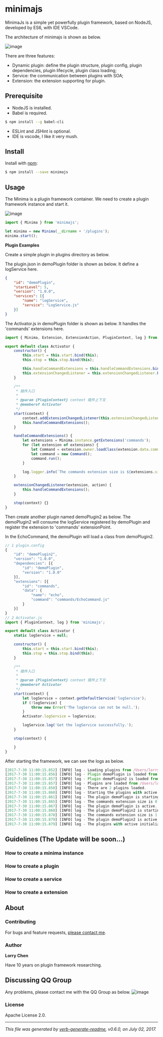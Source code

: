 

# minimajs

MinimaJs is a simple yet powerfully plugin framework, based on NodeJS, developed by ES6, with IDE VSCode.

The architecture of minimajs is shown as below.

![image](https://github.com/lorry2018/minimajs/blob/master/docs/imgs/arch.png)
 
There are three features:
+ Dynamic plugin: define the plugin structure, plugin config, plugin dependencies, plugin lifecycle, plugin class loading;
+ Service: the communication between plugins with SOA;
+ Extension: the extension supporting for plugin.

## Prerequisite
+ NodeJS is installed.
+ Babel is required.
```sh
$ npm install --g babel-cli
```
+ ESLint and JSHint is optional.
+ IDE is vscode, I like it very mush.

## Install

Install with [npm](https://www.npmjs.com/):

```sh
$ npm install --save minimajs
```

## Usage

The Minima is a plugin framework container. We need to create a plugin framework instance and start it.

![image](https://github.com/lorry2018/minimajs/blob/master/docs/imgs/index.png)

```js
import { Minima } from 'minimajs';

let minima = new Minima(__dirname + '/plugins');
minima.start();
```

**Plugin Examples**

Create a simple plugin in plugins directory as below.

The plugin.json in demoPlugin folder is shown as below. It define a logService here.
```json
{
    "id": "demoPlugin",
    "startLevel": 5,
    "version": "1.0.0",
    "services": [{
        "name": "logService",
        "service": "LogService.js"
    }]
}
```

The Activator.js in demoPlugin folder is shown as below. It handles the 'commands' extensions here.

```js
import { Minima, Extension, ExtensionAction, PluginContext, log } from 'minimajs';

export default class Activator {
    constructor() {
        this.start = this.start.bind(this);
        this.stop = this.stop.bind(this);

        this.handleCommandExtensions = this.handleCommandExtensions.bind(this);
        this.extensionChangedListener = this.extensionChangedListener.bind(this);
    }

    /**
     * 插件入口
     * 
     * @param {PluginContext} context 插件上下文
     * @memberof Activator
     */
    start(context) {
        context.addExtensionChangedListener(this.extensionChangedListener);
        this.handleCommandExtensions();
    }

    handleCommandExtensions() {
        let extensions = Minima.instance.getExtensions('commands');
        for (let extension of extensions) {
            let Command = extension.owner.loadClass(extension.data.command).default;
            let command = new Command();
            command.run();
        }

        log.logger.info(`The commands extension size is ${extensions.size}.`);
    }

    extensionChangedListener(extension, action) {
        this.handleCommandExtensions();
    }

    stop(context) {}
}
```

Then create another plugin named demoPlugin2 as below. The demoPlugin2 will consume the logService registered by demoPlugin and register the extension to 'commands' extensionPoint. 

In the EchoCommand, the demoPlugin will load a class from demoPlugin2.

```js
// 1 plugin.config
{
    "id": "demoPlugin2",
    "version": "1.0.0",
    "dependencies": [{
        "id": "demoPlugin",
        "version": "1.0.0"
    }],
    "extensions": [{
        "id": "commands",
        "data": {
            "name": "echo",
            "command": "commands/EchoCommand.js"
        }
    }]
}
// 2 Activator.js
import { PluginContext, log } from 'minimajs';

export default class Activator {
    static logService = null;

    constructor() {
        this.start = this.start.bind(this);
        this.stop = this.stop.bind(this);
    }

    /**
     * 插件入口
     * 
     * @param {PluginContext} context 插件上下文
     * @memberof Activator
     */
    start(context) {
        let logService = context.getDefaultService('logService');
        if (!logService) {
            throw new Error('The logServie can not be null.');
        }
        Activator.logService = logService;

        logService.log('Get the logService successfully.');
    }

    stop(context) {

    }
}
```

After starting the framework, we can see the logs as below.

```js
[2017-7-30 11:00:15.852] [INFO] log - Loading plugins from /Users/lorry/VSCodeProjects/minima-github/minimajs/example/src/plugins.
[2017-7-30 11:00:15.856] [INFO] log - Plugin demoPlugin is loaded from /Users/lorry/VSCodeProjects/minima-github/minimajs/example/src/plugins/demoPlugin.
[2017-7-30 11:00:15.857] [INFO] log - Plugin demoPlugin2 is loaded from /Users/lorry/VSCodeProjects/minima-github/minimajs/example/src/plugins/demoPlugin2.
[2017-7-30 11:00:15.857] [INFO] log - Plugins are loaded from /Users/lorry/VSCodeProjects/minima-github/minimajs/example/src/plugins completed.
[2017-7-30 11:00:15.858] [INFO] log - There are 2 plugins loaded.
[2017-7-30 11:00:15.860] [INFO] log - Starting the plugins with active initializedState.
[2017-7-30 11:00:15.861] [INFO] log - The plugin demoPlugin is starting.
[2017-7-30 11:00:15.865] [INFO] log - The commands extension size is 0.
[2017-7-30 11:00:15.867] [INFO] log - The plugin demoPlugin is active.
[2017-7-30 11:00:15.868] [INFO] log - The plugin demoPlugin2 is starting.
[2017-7-30 11:00:15.878] [INFO] log - The commands extension size is 1.
[2017-7-30 11:00:15.879] [INFO] log - The plugin demoPlugin2 is active.
[2017-7-30 11:00:15.879] [INFO] log - The plugins with active initializedState are started.
```

## Guidelines (The Update will be soon...)

### How to create a minima instance
### How to create a plugin
### How to create a service
### How to create a extension

## About

### Contributing

For bugs and feature requests, [please contact me](mailto:23171532@qq.com).

### Author

**Lorry Chen**

Have 10 years on plugin framework researching.

## Discussing QQ Group

Any problems, please contact me with the QQ Group as below.
![image](https://github.com/lorry2018/minimajs/blob/master/docs/imgs/qqgroup.jpg)

### License

Apache License 2.0.

***

_This file was generated by [verb-generate-readme](https://github.com/verbose/verb-generate-readme), v0.6.0, on July 02, 2017._